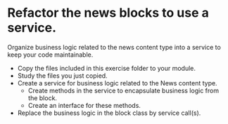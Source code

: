 # Refactor the news blocks to use a service.
Organize business logic related to the news content type into a service to keep your code maintainable.

- Copy the files included in this exercise folder to your module.
- Study the files you just copied.
- Create a service for business logic related to the News content type.
  - Create methods in the service to encapsulate business logic from the block.
  - Create an interface for these methods.
- Replace the business logic in the block class by service call(s).
